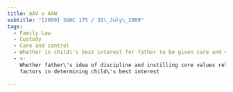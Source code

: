 ```yaml
---
title: AAV v AAW
subtitle: "[2009] SGHC 175 / 31\_July\_2009"
tags:
  - Family Law
  - Custody
  - Care and control
  - Whether in child\'s best interest for father to be given care and control
  - >-
    Whether father\'s idea of discipline and instilling core values relevant
    factors in determining child\'s best interest

---
```


